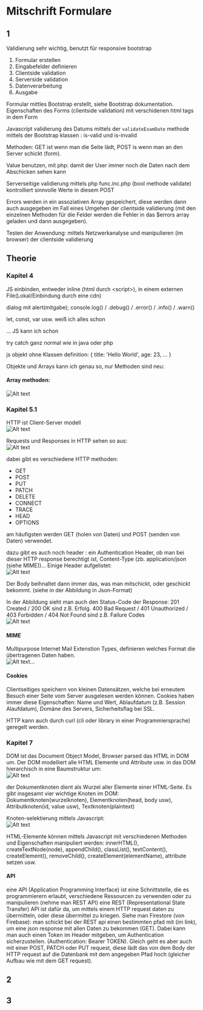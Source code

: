 # Mitschrift Formulare

## 1

Validierung sehr wichtig, benutzt für responsive bootstrap
1. Formular erstellen
2. Eingabefelder definieren
3. Clientside validation
4. Serverside validation
5. Datenverarbeitung
6. Ausgabe

Formular mittles Bootstrap erstellt, siehe Bootstrap dokumentation. \
Eigenschaften des Forms (clientside validation) mit verschidenen html tags in dem Form

Javascript validierung des Datums mittels der ``validateExamDate`` methode mittels der Bootstrap klassen : is-valid und is-invalid

Methoden: GET ist wenn man die Seite lädt, POST is wenn man an den Server schickt (form).

Value benutzen, mit php: damit der User immer noch die Daten nach dem Abschicken sehen kann

Serverseitige validierung mittels php func.inc.php (bool methode validate) kontrolliert sinnvolle Werte in diesem POST

Errors werden in ein assoziativen Array gespeichert, diese werden dann auch ausgegeben im Fall eines Umgehen der clientside validierung (mit den einzelnen Methoden für die Felder werden die Fehler in das $errors array geladen und dann ausgegeben).

Testen der Anwendung:
mittels Netzwerkanalyse und manipulieren (im browser) der clientside validierung

## Theorie

### Kapitel 4
JS einbinden, entweder inline (html durch \<script>), in einem externen File(Lokal/Einbindung durch eine cdn)

dialog mit alert(mitgabe);
console.log() / .debug() / .error() / .info() / .warn()

let, const, var usw. weiß ich alles schon

... JS kann ich schon

try catch ganz normal wie in java oder php

js objekt ohne Klassen definition:
{
    title: 'Hello World',
    age: 23,
    ...
}

Objekte und Arrays kann ich genau so, nur Methoden sind neu:

#### Array methoden:
![Alt text](image.png)

### Kapitel 5.1
HTTP ist Client-Server modell\
![Alt text](image-1.png)

Requests und Responses in HTTP sehen so aus:\
![Alt text](image-2.png)

dabei gibt es verschiedene HTTP methoden:
- GET
- POST
- PUT
- PATCH
- DELETE
- CONNECT
- TRACE
- HEAD
- OPTIONS

am häufigsten werden GET (holen von Daten) und POST (senden von Daten) verwendet.

dazu gibt es auch noch header : ein Authentication Header, ob man bei dieser HTTP response berechtigt ist, Content-Type (zb. application/json (siehe MIME))...
Einige Header aufgelistet:\
![Alt text](image-3.png)

Der Body beihnaltet dann immer das, was man mitschickt, oder geschickt bekommt. (siehe in der Abbildung in Json-Format)

In der Abbildung sieht man auch den Status-Code der Response: 201 Created / 200 OK sind z.B. Erfolg. 400 Bad Request / 401 Unauthorized / 403 Forbidden / 404 Not Found sind z.B. Failure Codes\
![Alt text](image-4.png)

#### MIME

Multipurpose Internet Mail Extenstion Types, definieren welches Format die übertragenen Daten haben.\
![Alt text](image-5.png)...

#### Cookies

Clientseitiges speichern von kleinen Datensätzen, welche bei erneutem Besuch einer Seite vom Server ausgelesen werden können. Cookies haben immer diese Eigenschaften: Name und Wert, Ablaufdatum (z.B. Session Alaufdatum), Domäne des Servers, Sicherheitsflag bei SSL.

HTTP kann auch durch curl (cli oder library in einer Programmiersprache) geregelt werden.

### Kapitel 7

DOM ist das Document Object Model, Browser parsed das HTML in DOM um.
Der DOM modelliert alle HTML Elemente und Attribute usw. in das DOM hierarchisch in eine Baumstruktur um: \
![Alt text](image-6.png)

der Dokumentknoten dient als Wurzel aller Elemente einer HTML-Seite. Es gibt insgesamt vier wichtige Knoten im DOM: Dokumentknoten(wurzelknoten), Elementknoten(head, body usw), Attributknoten(id, value usw), Textknoten(plaintext)

Knoten-selektierung mittels Javascript:\
![Alt text](image-7.png)

HTML-Elemente können mittels Javascript mit verschiedenen Methoden und Eigenschaften manipuliert werden: innerHTML(), createTextNode(node), appendChild(), classList(), textContent(), createElement(), removeChild(), createElement(elementName), attribute setzen usw. 

#### API

eine API (Application Programming Interface) ist eine Schnittstelle, die es programmierern erlaubt, verschiedene Ressourcen zu verwenden oder zu manipulieren (nehme man REST API) eine REST (Representational State Transfer) API ist dafür da, um mittels einem HTTP request daten zu übermitteln, oder diese übermittel zu kriegen. Siehe man Firestore (von Firebase): man schickt bei der REST api einen bestimmten pfad mit (im link), um eine json response mit allen Daten zu bekommen (GET). Dabei kann man auch einen Token im Header mitgeben, um Authentication sicherzustellen. (Authentication: Bearer TOKEN). Gleich geht es aber auch mit einer POST, PATCH oder PUT request, diese lädt das von dem Body der HTTP request auf die Datenbank mit dem angegeben Pfad hoch (gleicher Aufbau wie mit dem GET request).

## 2

## 3